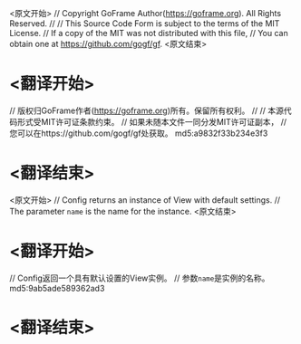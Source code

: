 
<原文开始>
// Copyright GoFrame Author(https://goframe.org). All Rights Reserved.
//
// This Source Code Form is subject to the terms of the MIT License.
// If a copy of the MIT was not distributed with this file,
// You can obtain one at https://github.com/gogf/gf.
<原文结束>

# <翻译开始>
// 版权归GoFrame作者(https://goframe.org)所有。保留所有权利。
//
// 本源代码形式受MIT许可证条款约束。
// 如果未随本文件一同分发MIT许可证副本，
// 您可以在https://github.com/gogf/gf处获取。 md5:a9832f33b234e3f3
# <翻译结束>


<原文开始>
// Config returns an instance of View with default settings.
// The parameter `name` is the name for the instance.
<原文结束>

# <翻译开始>
// Config返回一个具有默认设置的View实例。
// 参数`name`是实例的名称。 md5:9ab5ade589362ad3
# <翻译结束>

